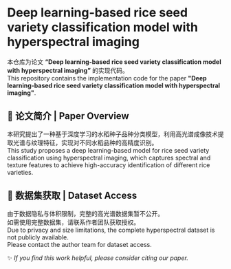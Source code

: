 # Deep learning-based rice seed variety classification model with hyperspectral imaging

本仓库为论文 **“Deep learning-based rice seed variety classification model with hyperspectral imaging”** 的实现代码。  
This repository contains the implementation code for the paper **"Deep learning-based rice seed variety classification model with hyperspectral imaging"**.

## 📘 论文简介 | Paper Overview
本研究提出了一种基于深度学习的水稻种子品种分类模型，利用高光谱成像技术提取光谱与纹理特征，实现对不同水稻品种的高精度识别。  
This study proposes a deep learning-based model for rice seed variety classification using hyperspectral imaging, which captures spectral and texture features to achieve high-accuracy identification of different rice varieties.

## 💾 数据集获取 | Dataset Access
由于数据隐私与体积限制，完整的高光谱数据集暂不公开。  
如需使用完整数据集，请联系作者团队获取授权。  
Due to privacy and size limitations, the complete hyperspectral dataset is not publicly available.  
Please contact the author team for dataset access.


✨ *If you find this work helpful, please consider citing our paper.*
